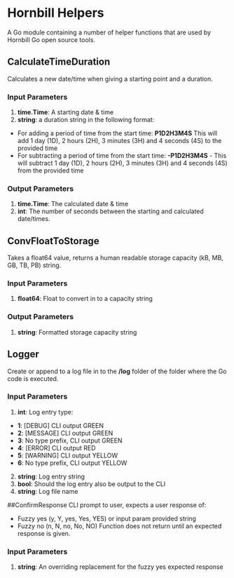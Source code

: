 # Hornbill Helpers

A Go module containing a number of helper functions that are used by Hornbill Go open source tools.

## CalculateTimeDuration
Calculates a new date/time when giving a starting point and a duration.

### Input Parameters
1. **time.Time**: A starting date & time
2. **string**: a duration string in the following format:
- For adding a period of time from the start time: **P1D2H3M4S** This will add 1 day (1D), 2 hours (2H), 3 minutes (3H) and 4 seconds (4S) to the provided time
- For subtracting a period of time from the start time: **-P1D2H3M4S** - This will subtract 1 day (1D), 2 hours (2H), 3 minutes (3H) and 4 seconds (4S) from the provided time

### Output Parameters
1. **time.Time**: The calculated date & time
2. **int**: The number of seconds between the starting and calculated date/times.

## ConvFloatToStorage
Takes a float64 value, returns a human readable storage capacity (kB, MB, GB, TB, PB) string.

### Input Parameters
1. **float64**: Float to convert in to a capacity string

### Output Parameters
1. **string**: Formatted storage capacity string

## Logger
Create or append to a log file in to the **/log** folder of the folder where the Go code is executed.

### Input Parameters
1. **int**: Log entry type:
- **1**: [DEBUG] CLI output GREEN
- **2**: [MESSAGE] CLI output GREEN
- **3**: No type prefix, CLI output GREEN
- **4**: [ERROR] CLI output RED
- **5**: [WARNING] CLI output YELLOW
- **6**: No type prefix, CLI output YELLOW
2. **string**: Log entry string
3. **bool**: Should the log entry also be output to the CLI
4. **string**: Log file name

##ConfirmResponse
CLI prompt to user, expects a user response of:
- Fuzzy yes (y, Y, yes, Yes, YES) or input param provided string
- Fuzzy no (n, N, no, No, NO)
Function does not return until an expected response is given.

### Input Parameters
1. **string**: An overriding replacement for the fuzzy yes expected response